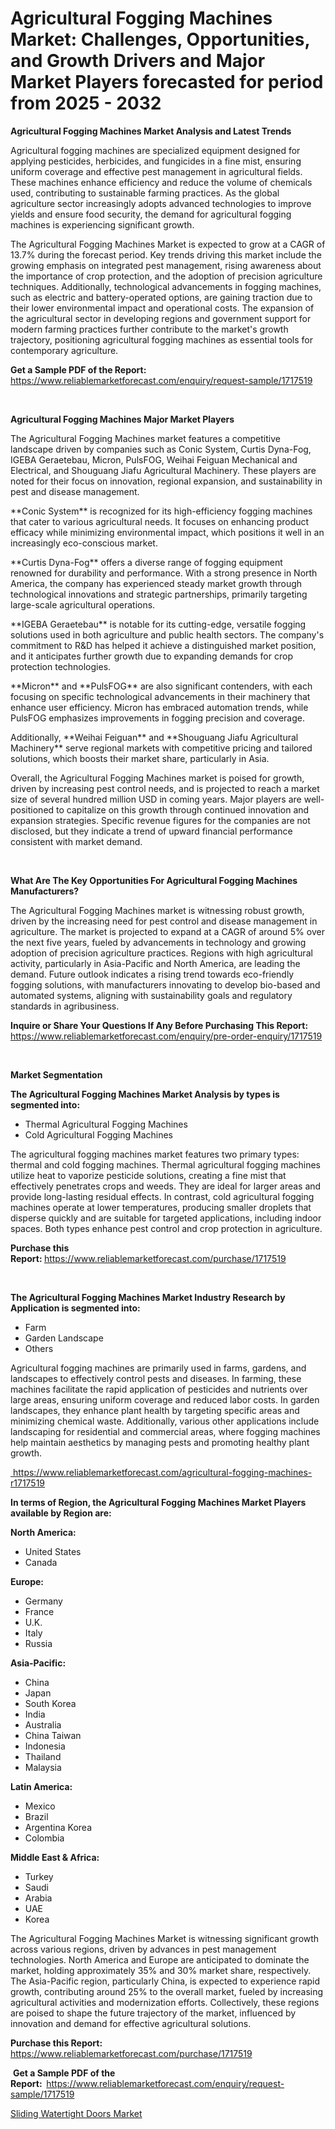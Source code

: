 <p><h1>Agricultural Fogging Machines Market: Challenges, Opportunities, and Growth Drivers and Major Market Players forecasted for period from 2025 - 2032</h1></p><p><strong>Agricultural Fogging Machines Market Analysis and Latest Trends</strong></p>
<p><p>Agricultural fogging machines are specialized equipment designed for applying pesticides, herbicides, and fungicides in a fine mist, ensuring uniform coverage and effective pest management in agricultural fields. These machines enhance efficiency and reduce the volume of chemicals used, contributing to sustainable farming practices. As the global agriculture sector increasingly adopts advanced technologies to improve yields and ensure food security, the demand for agricultural fogging machines is experiencing significant growth.</p><p>The Agricultural Fogging Machines Market is expected to grow at a CAGR of 13.7% during the forecast period. Key trends driving this market include the growing emphasis on integrated pest management, rising awareness about the importance of crop protection, and the adoption of precision agriculture techniques. Additionally, technological advancements in fogging machines, such as electric and battery-operated options, are gaining traction due to their lower environmental impact and operational costs. The expansion of the agricultural sector in developing regions and government support for modern farming practices further contribute to the market's growth trajectory, positioning agricultural fogging machines as essential tools for contemporary agriculture.</p></p>
<p><strong>Get a Sample PDF of the Report:&nbsp;</strong> <a href="https://www.reliablemarketforecast.com/enquiry/request-sample/1717519?utm_campaign=3307&utm_medium=2&utm_source=Github&utm_content=ia&utm_term=08042025&utm_id=agricultural-fogging-machines">https://www.reliablemarketforecast.com/enquiry/request-sample/1717519</a></p>
<p>&nbsp;</p>
<p><strong>Agricultural Fogging Machines Major Market Players</strong></p>
<p><p>The Agricultural Fogging Machines market features a competitive landscape driven by companies such as Conic System, Curtis Dyna-Fog, IGEBA Geraetebau, Micron, PulsFOG, Weihai Feiguan Mechanical and Electrical, and Shouguang Jiafu Agricultural Machinery. These players are noted for their focus on innovation, regional expansion, and sustainability in pest and disease management.</p><p>**Conic System** is recognized for its high-efficiency fogging machines that cater to various agricultural needs. It focuses on enhancing product efficacy while minimizing environmental impact, which positions it well in an increasingly eco-conscious market.</p><p>**Curtis Dyna-Fog** offers a diverse range of fogging equipment renowned for durability and performance. With a strong presence in North America, the company has experienced steady market growth through technological innovations and strategic partnerships, primarily targeting large-scale agricultural operations.</p><p>**IGEBA Geraetebau** is notable for its cutting-edge, versatile fogging solutions used in both agriculture and public health sectors. The company's commitment to R&D has helped it achieve a distinguished market position, and it anticipates further growth due to expanding demands for crop protection technologies.</p><p>**Micron** and **PulsFOG** are also significant contenders, with each focusing on specific technological advancements in their machinery that enhance user efficiency. Micron has embraced automation trends, while PulsFOG emphasizes improvements in fogging precision and coverage.</p><p>Additionally, **Weihai Feiguan** and **Shouguang Jiafu Agricultural Machinery** serve regional markets with competitive pricing and tailored solutions, which boosts their market share, particularly in Asia.</p><p>Overall, the Agricultural Fogging Machines market is poised for growth, driven by increasing pest control needs, and is projected to reach a market size of several hundred million USD in coming years. Major players are well-positioned to capitalize on this growth through continued innovation and expansion strategies. Specific revenue figures for the companies are not disclosed, but they indicate a trend of upward financial performance consistent with market demand.</p></p>
<p>&nbsp;</p>
<p><strong>What Are The Key Opportunities For Agricultural Fogging Machines Manufacturers?</strong></p>
<p><p>The Agricultural Fogging Machines market is witnessing robust growth, driven by the increasing need for pest control and disease management in agriculture. The market is projected to expand at a CAGR of around 5% over the next five years, fueled by advancements in technology and growing adoption of precision agriculture practices. Regions with high agricultural activity, particularly in Asia-Pacific and North America, are leading the demand. Future outlook indicates a rising trend towards eco-friendly fogging solutions, with manufacturers innovating to develop bio-based and automated systems, aligning with sustainability goals and regulatory standards in agribusiness.</p></p>
<p><strong>Inquire or Share Your Questions If Any Before Purchasing This Report:</strong> <a href="https://www.reliablemarketforecast.com/enquiry/pre-order-enquiry/1717519?utm_campaign=3307&utm_medium=2&utm_source=Github&utm_content=ia&utm_term=08042025&utm_id=agricultural-fogging-machines">https://www.reliablemarketforecast.com/enquiry/pre-order-enquiry/1717519</a></p>
<p>&nbsp;</p>
<p><strong>Market Segmentation</strong></p>
<p><strong>The Agricultural Fogging Machines Market Analysis by types is segmented into:</strong></p>
<p><ul><li>Thermal Agricultural Fogging Machines</li><li>Cold Agricultural Fogging Machines</li></ul></p>
<p><p>The agricultural fogging machines market features two primary types: thermal and cold fogging machines. Thermal agricultural fogging machines utilize heat to vaporize pesticide solutions, creating a fine mist that effectively penetrates crops and weeds. They are ideal for larger areas and provide long-lasting residual effects. In contrast, cold agricultural fogging machines operate at lower temperatures, producing smaller droplets that disperse quickly and are suitable for targeted applications, including indoor spaces. Both types enhance pest control and crop protection in agriculture.</p></p>
<p><strong>Purchase this Report:&nbsp;</strong><a href="https://www.reliablemarketforecast.com/purchase/1717519?utm_campaign=3307&utm_medium=2&utm_source=Github&utm_content=ia&utm_term=08042025&utm_id=agricultural-fogging-machines">https://www.reliablemarketforecast.com/purchase/1717519</a></p>
<p>&nbsp;</p>
<p><strong>The Agricultural Fogging Machines Market Industry Research by Application is segmented into:</strong></p>
<p><ul><li>Farm</li><li>Garden Landscape</li><li>Others</li></ul></p>
<p><p>Agricultural fogging machines are primarily used in farms, gardens, and landscapes to effectively control pests and diseases. In farming, these machines facilitate the rapid application of pesticides and nutrients over large areas, ensuring uniform coverage and reduced labor costs. In garden landscapes, they enhance plant health by targeting specific areas and minimizing chemical waste. Additionally, various other applications include landscaping for residential and commercial areas, where fogging machines help maintain aesthetics by managing pests and promoting healthy plant growth.</p></p>
<p><a href="https://www.reliablemarketforecast.com/agricultural-fogging-machines-r1717519?utm_campaign=3307&utm_medium=2&utm_source=Github&utm_content=ia&utm_term=08042025&utm_id=agricultural-fogging-machines">&nbsp;https://www.reliablemarketforecast.com/agricultural-fogging-machines-r1717519</a></p>
<p><strong>In terms of Region, the Agricultural Fogging Machines Market Players available by Region are:</strong></p>
<p>
    <p> <strong> North America: </strong>
        <ul>
            <li>United States</li>
            <li>Canada</li>
        </ul>
        </p> 
    <p> <strong> Europe: </strong>
        <ul>
            <li>Germany</li>
            <li>France</li>
            <li>U.K.</li>
            <li>Italy</li>
            <li>Russia</li>
        </ul>
        </p> 
    <p> <strong> Asia-Pacific: </strong>
        <ul>
            <li>China</li>
            <li>Japan</li>
            <li>South Korea</li>
            <li>India</li>
            <li>Australia</li>
            <li>China Taiwan</li>
            <li>Indonesia</li>
            <li>Thailand</li>
            <li>Malaysia</li>
        </ul>
        </p> 
    <p> <strong> Latin America: </strong>
        <ul>
            <li>Mexico</li>
            <li>Brazil</li>
            <li>Argentina Korea</li>
            <li>Colombia</li>
        </ul>
        </p> 
    <p> <strong> Middle East & Africa: </strong>
        <ul>
            <li>Turkey</li>
            <li>Saudi</li>
            <li>Arabia</li>
            <li>UAE</li>
            <li>Korea</li>
        </ul>
    </p>
    </p>
<p><p>The Agricultural Fogging Machines Market is witnessing significant growth across various regions, driven by advances in pest management technologies. North America and Europe are anticipated to dominate the market, holding approximately 35% and 30% market share, respectively. The Asia-Pacific region, particularly China, is expected to experience rapid growth, contributing around 25% to the overall market, fueled by increasing agricultural activities and modernization efforts. Collectively, these regions are poised to shape the future trajectory of the market, influenced by innovation and demand for effective agricultural solutions.</p></p>
<p><strong>Purchase this Report: </strong><a href="https://www.reliablemarketforecast.com/purchase/1717519?utm_campaign=3307&utm_medium=2&utm_source=Github&utm_content=ia&utm_term=08042025&utm_id=agricultural-fogging-machines">https://www.reliablemarketforecast.com/purchase/1717519</a></p>
<p>&nbsp;<strong>Get a Sample PDF of the Report:&nbsp;&nbsp;</strong><a href="https://www.reliablemarketforecast.com/enquiry/request-sample/1717519?utm_campaign=3307&utm_medium=2&utm_source=Github&utm_content=ia&utm_term=08042025&utm_id=agricultural-fogging-machines">https://www.reliablemarketforecast.com/enquiry/request-sample/1717519</a></p>
<p><strong></strong></p>
<p><p><a href="https://github.com/herakterroem/Market-Research-Report-List-1/blob/main/sliding-watertight-doors-market.md?utm_campaign=3307&utm_medium=2&utm_source=Github&utm_content=ia&utm_term=08042025&utm_id=agricultural-fogging-machines">Sliding Watertight Doors Market</a></p></p>